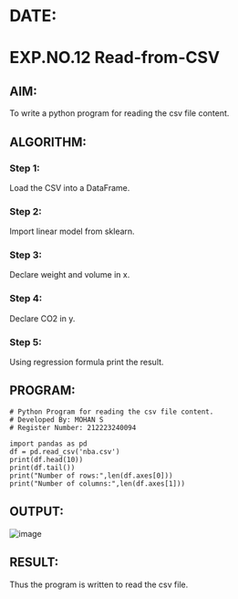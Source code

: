 # DATE: 
# EXP.NO.12 Read-from-CSV

## AIM:
To write a python program for reading the csv file content.

## ALGORITHM:
### Step 1:
Load the CSV into a DataFrame.
### Step 2:
Import linear model from sklearn.
### Step 3:
Declare weight and volume in x.
### Step 4:
Declare CO2 in y.
### Step 5:
Using regression formula print the result.

## PROGRAM:
```
# Python Program for reading the csv file content.
# Developed By: MOHAN S
# Register Number: 212223240094

import pandas as pd
df = pd.read_csv('nba.csv')
print(df.head(10))
print(df.tail())
print("Number of rows:",len(df.axes[0]))
print("Number of columns:",len(df.axes[1]))
```

## OUTPUT:
![image](https://github.com/user-attachments/assets/95a579e2-1a67-441e-91df-87a4e702f448)


## RESULT:
Thus the program is written to read the csv file.
